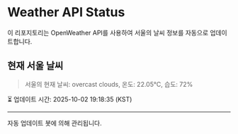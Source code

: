 
# Weather API Status

이 리포지토리는 OpenWeather API를 사용하여 서울의 날씨 정보를 자동으로 업데이트합니다.

## 현재 서울 날씨
> 서울의 현재 날씨: overcast clouds, 온도: 22.05°C, 습도: 72%

⏳ 업데이트 시간: 2025-10-02 19:18:35 (KST)

---
자동 업데이트 봇에 의해 관리됩니다.
